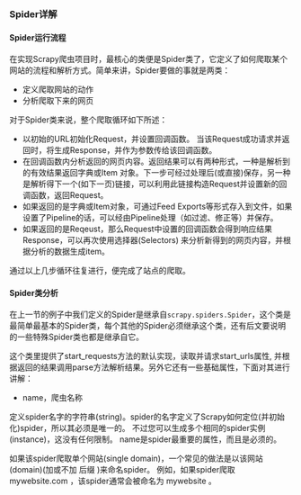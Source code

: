 ### Spider详解

#### Spider运行流程

在实现Scrapy爬虫项目时，最核心的类便是Spider类了，它定义了如何爬取某个网站的流程和解析方式。简单来讲，Spider要做的事就是两类：

* 定义爬取网站的动作
* 分析爬取下来的网页

对于Spider类来说，整个爬取循环如下所述：

* 以初始的URL初始化Request，并设置回调函数。 当该Request成功请求并返回时，将生成Response，并作为参数传给该回调函数。
* 在回调函数内分析返回的网页内容。返回结果可以有两种形式，一种是解析到的有效结果返回字典或Item 对象。下一步可经过处理后(或直接)保存，另一种是解析得下一个(如下一页)链接，可以利用此链接构造Request并设置新的回调函数，返回Request。
* 如果返回的是字典或Item对象，可通过Feed Exports等形式存入到文件，如果设置了Pipeline的话，可以经由Pipeline处理（如过滤、修正等）并保存。
* 如果返回的是Reqeust，那么Request中设置的回调函数会得到响应结果Response，可以再次使用选择器(Selectors) 来分析新得到的网页内容，并根据分析的数据生成item。

通过以上几步循环往复进行，便完成了站点的爬取。

#### Spider类分析

在上一节的例子中我们定义的Spider是继承自`scrapy.spiders.Spider`，这个类是最简单最基本的Spider类，每个其他的Spider必须继承这个类，还有后文要说明的一些特殊Spider类也都是继承自它。

这个类里提供了start_requests方法的默认实现，读取并请求start_urls属性, 并根据返回的结果调用parse方法解析结果。另外它还有一些基础属性，下面对其进行讲解：

* name，爬虫名称

定义spider名字的字符串(string)。spider的名字定义了Scrapy如何定位(并初始化)spider，所以其必须是唯一的。 不过您可以生成多个相同的spider实例(instance)，这没有任何限制。 name是spider最重要的属性，而且是必须的。

如果该spider爬取单个网站(single domain)，一个常见的做法是以该网站(domain)(加或不加 后缀 )来命名spider。 例如，如果spider爬取 mywebsite.com ，该spider通常会被命名为 mywebsite 。



